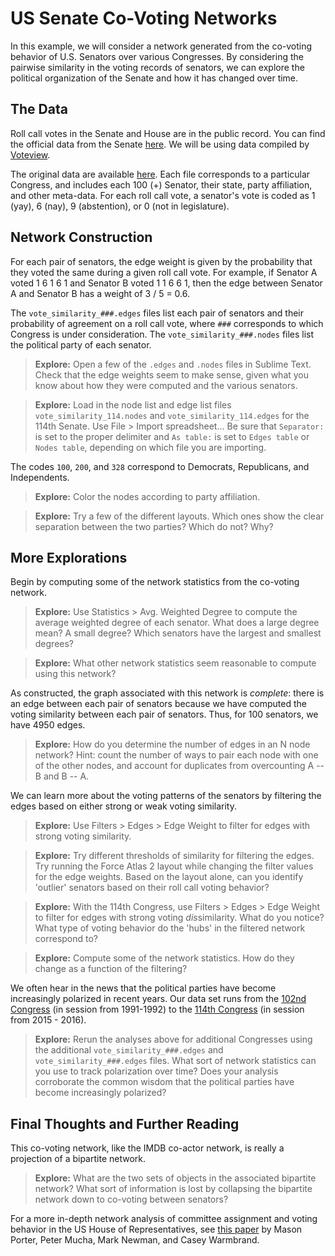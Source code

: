 # US Senate Co-Voting Networks

In this example, we will consider a network generated from the co-voting behavior of U.S. Senators over various Congresses. By considering the pairwise similarity in the voting records of senators, we can explore the political organization of the Senate and how it has changed over time.

## The Data

Roll call votes in the Senate and House are in the public record. You can find the official data from the Senate [here](https://www.senate.gov/reference/common/faq/how_to_votes.htm). We will be using data compiled by [Voteview](https://voteview.com/).

The original data are available [here](https://voteview.com/data). Each file corresponds to a particular Congress, and includes each 100 (+) Senator, their state, party affiliation, and other meta-data. For each roll call vote, a senator's vote is coded as 1 (yay), 6 (nay), 9 (abstention), or 0 (not in legislature).

## Network Construction

For each pair of senators, the edge weight is given by the probability that they voted the same during a given roll call vote. For example, if Senator A voted 1 6 1 6 1 and Senator B voted 1 1 6 6 1, then the edge between Senator A and Senator B has a weight of 3 / 5 = 0.6. 

The ``vote_similarity_###.edges`` files list each pair of senators and their probability of agreement on a roll call vote, where ``###`` corresponds to which Congress is under consideration. The ``vote_similarity_###.nodes`` files list the political party of each senator.

> **Explore:** Open a few of the ``.edges`` and ``.nodes`` files in Sublime Text. Check that the edge weights seem to make sense, given what you know about how they were computed and the various senators.

> **Explore:** Load in the node list and edge list files ``vote_similarity_114.nodes`` and ``vote_similarity_114.edges`` for the 114th Senate. Use File > Import spreadsheet... Be sure that ``Separator:`` is set to the proper delimiter and ``As table:`` is set to ``Edges table`` or ``Nodes table``, depending on which file you are importing.

The codes ``100``, ``200``, and ``328`` correspond to Democrats, Republicans, and Independents.

> **Explore:** Color the nodes according to party affiliation. 

> **Explore:** Try a few of the different layouts. Which ones show the clear separation between the two parties? Which do not? Why?

## More Explorations

Begin by computing some of the network statistics from the co-voting network.

> **Explore:** Use Statistics > Avg. Weighted Degree to compute the average weighted degree of each senator. What does a large degree mean? A small degree? Which senators have the largest and smallest degrees?

> **Explore:** What other network statistics seem reasonable to compute using this network?

As constructed, the graph associated with this network is *complete*: there is an edge between each pair of senators because we have computed the voting similarity between each pair of senators. Thus, for 100 senators, we have 4950 edges. 

> **Explore:** How do you determine the number of edges in an N node network? Hint: count the number of ways to pair each node with one of the other nodes, and account for duplicates from overcounting A -- B and B -- A.

We can learn more about the voting patterns of the senators by filtering the edges based on either strong or weak voting similarity.

> **Explore:** Use Filters > Edges > Edge Weight to filter for edges with strong voting similarity. 

> **Explore:** Try different thresholds of similarity for filtering the edges. Try running the Force Atlas 2 layout while changing the filter values for the edge weights. Based on the layout alone, can you identify 'outlier' senators based on their roll call voting behavior?

> **Explore:** With the 114th Congress, use Filters > Edges > Edge Weight to filter for edges with strong voting *dis*similarity. What do you notice? What type of voting behavior do the 'hubs' in the filtered network correspond to?

> **Explore:** Compute some of the network statistics. How do they change as a function of the filtering?

We often hear in the news that the political parties have become increasingly polarized in recent years. Our data set runs from the [102nd Congress](https://en.wikipedia.org/wiki/102nd_United_States_Congress) (in session from 1991-1992) to the [114th Congress](https://en.wikipedia.org/wiki/114th_United_States_Congress) (in session from 2015 - 2016).

> **Explore:** Rerun the analyses above for additional Congresses using the additional ``vote_similarity_###.edges`` and ``vote_similarity_###.edges`` files. What sort of network statistics can you use to track polarization over time? Does your analysis corroborate the common wisdom that the political parties have become increasingly polarized? 

## Final Thoughts and Further Reading

This co-voting network, like the IMDB co-actor network, is really a projection of a bipartite network.

> **Explore:** What are the two sets of objects in the associated bipartite network? What sort of information is lost by collapsing the bipartite network down to co-voting between senators?

For a more in-depth network analysis of committee assignment and voting behavior in the US House of Representatives, see [this paper](http://www.pnas.org/content/102/20/7057.full) by Mason Porter, Peter Mucha, Mark Newman, and Casey Warmbrand.